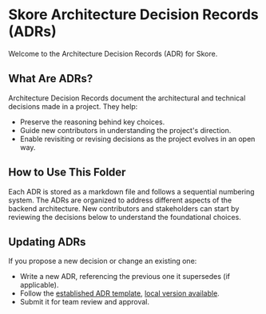 # Skore Architecture Decision Records (ADRs)

Welcome to the Architecture Decision Records (ADR) for Skore.

## What Are ADRs?

Architecture Decision Records document the architectural and technical decisions made in a project. They help:

* Preserve the reasoning behind key choices.
* Guide new contributors in understanding the project's direction.
* Enable revisiting or revising decisions as the project evolves in an open way.

## How to Use This Folder

Each ADR is stored as a markdown file and follows a sequential numbering system. The ADRs are organized to address different aspects of the backend architecture. New contributors and stakeholders can start by reviewing the decisions below to understand the foundational choices.

## Updating ADRs

If you propose a new decision or change an existing one:

* Write a new ADR, referencing the previous one it supersedes (if applicable).
* Follow the [established ADR template](https://github.com/adr/madr/blob/4.0.0/template/adr-template.md), [local version available](./0000-adr-template.md).
* Submit it for team review and approval.
